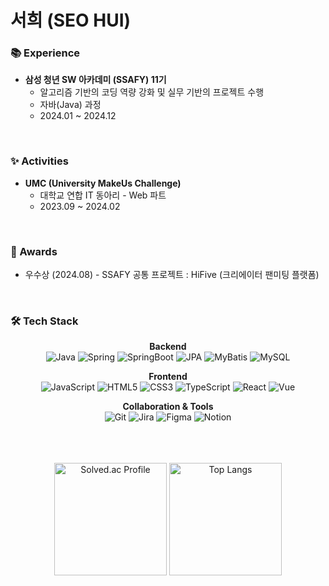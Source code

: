 # 서희 (SEO HUI)

### 📚 Experience

- **삼성 청년 SW 아카데미 (SSAFY) 11기**
  - 알고리즘 기반의 코딩 역량 강화 및 실무 기반의 프로젝트 수행
  - 자바(Java) 과정
  - 2024.01 ~ 2024.12

<br />

### ✨ Activities

- **UMC (University MakeUs Challenge)**
  - 대학교 연합 IT 동아리 - Web 파트
  - 2023.09 ~ 2024.02

<br />

### 🏅 Awards

- 우수상 (2024.08) - SSAFY 공통 프로젝트 : HiFive (크리에이터 팬미팅 플랫폼)

<br />

### 🛠 Tech Stack

<div align=center>

**Backend**
<br />
![Java](https://img.shields.io/badge/java-%23007396.svg?&style=for-the-badge&logo=java&logoColor=white)
![Spring](https://img.shields.io/badge/Spring-6DB33F?style=for-the-badge&logo=spring&logoColor=white)
![SpringBoot](https://img.shields.io/badge/Spring%20Boot-6DB33F?style=for-the-badge&logo=spring-boot&logoColor=white)
![JPA](https://img.shields.io/badge/JPA-007396?style=for-the-badge&logo=jpa&logoColor=white)
![MyBatis](https://img.shields.io/badge/MyBatis-BF2D20?style=for-the-badge&logo=mybatis&logoColor=white)
![MySQL](https://img.shields.io/badge/MySQL-4479A1?style=for-the-badge&logo=mysql&logoColor=white)

**Frontend**
<br />
![JavaScript](https://img.shields.io/badge/javascript-%23F7DF1E.svg?&style=for-the-badge&logo=javascript&logoColor=black)
![HTML5](https://img.shields.io/badge/html5-%23E34F26.svg?style=for-the-badge&logo=html5&logoColor=white)
![CSS3](https://img.shields.io/badge/css3-%231572B6.svg?style=for-the-badge&logo=css3&logoColor=white)
![TypeScript](https://img.shields.io/badge/typescript-%23007ACC.svg?style=for-the-badge&logo=typescript&logoColor=white)
![React](https://img.shields.io/badge/react-%2361DAFB.svg?&style=for-the-badge&logo=react&logoColor=black)
![Vue](https://img.shields.io/badge/vue.js-4FC08D?style=for-the-badge&logo=vue.js&logoColor=white)

**Collaboration & Tools**
<br />
![Git](https://img.shields.io/badge/git-%23F05033.svg?style=for-the-badge&logo=git&logoColor=white)
![Jira](https://img.shields.io/badge/jira-%230A0FFF.svg?style=for-the-badge&logo=jira&logoColor=white)
![Figma](https://img.shields.io/badge/figma-%23F24E1E.svg?style=for-the-badge&logo=figma&logoColor=white)
![Notion](https://img.shields.io/badge/Notion-%23000000.svg?style=for-the-badge&logo=notion&logoColor=white)

</div>

<br />
<br />
<br />

<div align="center">
  <img height="180em" src="http://mazassumnida.wtf/api/v2/generate_badge?boj=seoh707" alt="Solved.ac Profile" />
  <img height="180em" src="https://github-readme-stats.vercel.app/api/top-langs/?username=seoh77&layout=compact&theme=light" alt="Top Langs" />
</div>
